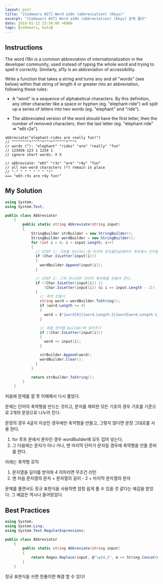 ```yaml
---
layout: post
title: "[Codewars #27] Word a10n (abbreviation) (6kyu)"
excerpt: "[Codewars #27] Word a10n (abbreviation) (6kyu) 문제 풀이"
date: 2019-01-12 23:54:00 +0900
tags: [codewars, kata]
---
```


## Instructions

The word i18n is a common abbreviation of internationalization in the developer community, used instead of typing the whole word and trying to spell it correctly. Similarly, a11y is an abbreviation of accessibility.

Write a function that takes a string and turns any and all "words" (see below) within that string of length 4 or greater into an abbreviation, following these rules:

- A "word" is a sequence of alphabetical characters. By this definition, any other character like a space or hyphen (eg. "elephant-ride") will split up a series of letters into two words (eg. "elephant" and "ride").

- The abbreviated version of the word should have the first letter, then the number of removed characters, then the last letter (eg. "elephant ride" => "e6t r2e").

```
abbreviate("elephant-rides are really fun!")
// ^^^^^^^^*^^^^^*^^^*^^^^^^*^^^*
// words (^): "elephant" "rides" "are" "really" "fun"
// 123456 123 1 1234 1
// ignore short words: X X

// abbreviate: "e6t" "r3s" "are" "r4y" "fun"
// all non-word characters (*) remain in place
// "-" " " " " " " "!"
=== "e6t-r3s are r4y fun!"
```

## My Solution

```csharp
using System;
using System.Text;

public class Abbreviator
    {
        public static string Abbreviate(string input)
        {
            StringBuilder strBuilder = new StringBuilder();
            StringBuilder wordBuilder = new StringBuilder();
            for (int i = 0; i < input.Length; i++)
            {
              // STEP 1: 기호를 만나거나 맨 마지막 루프를만날때까지 계속해서 단어를 더해준다.
              if (Char.IsLetter(input[i]))
              {
                wordBuilder.Append(input[i]);
              }

              // STEP 2: 그게 아니라면 단어의 축약형을 만들어 준다.
              if (!Char.IsLetter(input[i]) ||
                  (Char.IsLetter(input[i]) && i == input.Length - 1))
              {
                // 축약 만들기
                string word = wordBuilder.ToString();
                if (word.Length >= 4)
                {
                  word = $"{word[0]}{word.Length-2}{word[word.Length-1]}";
                }

                // 최종 단어를 builder에 넣어주기
                if (!Char.IsLetter(input[i]))
                {
                  word += input[i];
                }

                strBuilder.Append(word);
                wordBuilder.Clear();
              }
            }

            return strBuilder.ToString();
        }
    }
```


처음에 문제를 잘 못 이해해서 다시 풀었다.

문제는 단어의 축약형을 만드는 것이고, 문자를 제외한 모든 기호의 경우 기호를 기준으로 2개의 문장으로 나누어 진다.

문장의 경우 4글자 이상인 경우에만 축약형을 만들고, 그렇지 않다면 문장 그대로를 사용 한다.

1. for 루프 문에서 문자인 경우 wordBuilder에 모두 집어 넣는다.
2. 그 다음에는 문자가 아니 거나, 맨 마지막 단어가 문자일 경우에 축약형을 만들 준비를 한다.

아래는 축약형 로직
1. 문자열을 길이를 받아와 4 이하라면 무조건 리턴
2. 맨 처음 문자열의 문자 + 문자열의 길이 - 2 + 마지막 문자열의 문자

문제를 풀면서도 정규 표현식을 사용하면 엄청 쉽게 풀 수 있을 것 같다는 예감을 받았다. 그 예감은 역시나 들어맞았다.

## Best Practices

```csharp
using System;
using System.Linq;
using System.Text.RegularExpressions;

public class Abbreviator
    {
        public static string Abbreviate(string input)
        {
            return Regex.Replace(input, @"\w{4,}", m => String.Concat(m.ToString().First(), m.ToString().Count() - 2, m.ToString().Last()));
        }
    }
```

정규 표현식을 쓰면 한줄이면 해결 할 수 있다!